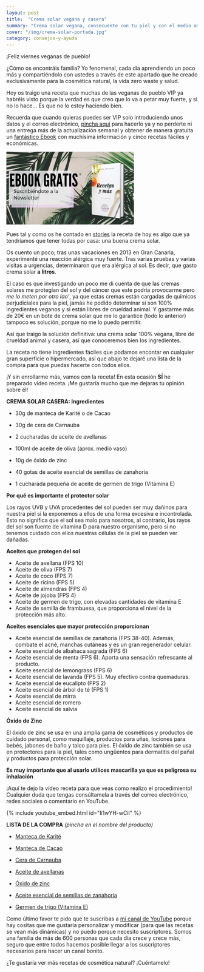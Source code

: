 ```yaml
---
layout: post
title:  "Crema solar vegana y casera"
summary: "Crema solar vegana, consecuente con tu piel y con el medio ambiente"
cover: "/img/crema-solar-portada.jpg"
category: consejos-y-ayuda
---
```



¡Feliz viernes veganas de pueblo!


¿Cómo os encontráis familia? Yo fenomenal, cada día aprendiendo un poco más y compartiéndolo con ustedes a través de este apartado que he creado exclusivamente para la cosmética natural, la vida zero waste y salud. 


Hoy os traigo una receta que muchas de las veganas de pueblo VIP ya habréis visto porque la verdad es que creo que lo va a petar muy fuerte, y si no lo hace... Es que no lo estoy haciendo bien.


Recuerda que cuando quieras puedes ser VIP solo introduciendo unos datos y el correo electrónico, [pincha aquí](https://laveganadepueblo.com/newsletter/) para hacerlo ya y no perderte ni una entrega más de la actualización semanal y obtener de manera gratuita un [fantástico Ebook](https://www.instagram.com/p/Byx6JDuiSSn/) con muchísima información y cinco recetas fáciles y económicas.


![](/img/si.jpg)



Pues tal y como os he contado  en [stories](https://instagram.com/laveganadepueblo) la receta de hoy es algo que ya tendríamos que tener todas por casa: una buena crema solar. 


Os cuento un poco; tras unas vacaciones en 2013 en Gran Canaria, experimenté una reacción alérgica muy fuerte. Tras varias pruebas y varias visitas a urgencias, determinaron que era alérgica al sol. Es decir, que gasto crema solar **a litros**. 


El caso es que investigando un poco me di cuenta de que las cremas solares me protegían del sol y del cáncer que este podría provocarme pero *me lo meten por otro lao'*, ya que estas cremas están cargadas de químicos perjudiciales para la piel, jamás he podido determinar si son 100% ingredientes veganos y si están libres de crueldad animal. Y gastarme más de 20€ en un bote de crema solar que me lo garantice (todo lo anterior) tampoco es solución, porque no me lo puedo permitir.


Así que traigo la solución definitiva: una crema solar 100% vegana, libre de crueldad animal y casera, así que conoceremos bien los ingredientes.



La receta no tiene ingredientes fáciles que podamos encontar en cualquier gran superficie o hipermercado, así que abajo te dejaré una lista de la compra para que puedas hacerte con todos ellos.



¡Y sin enrollarme más, vamos con la receta! En esta ocasión **SÍ** he preparado vídeo receta. ¡Me gustaría mucho que me dejaras tu opinión sobre él!



**CREMA SOLAR CASERA: Ingredientes**


- 30g de manteca de Karité o de Cacao


- 30g de cera de Carnauba


- 2 cucharadas de aceite de avellanas


- 100ml de aceite de oliva (aprox. medio vaso)


- 10g de óxido de zinc


- 40 gotas de aceite esencial de semillas de zanahoria


- 1 cucharada pequeña de aceite de germen de trigo (Vitamina E)




**Por qué es importante el protector solar**


Los rayos UVB y UVA procedentes del sol pueden ser muy dañinos para nuestra piel si la exponemos a ellos de una forma excesiva e incontrolada. Esto no significa que el sol sea malo para nosotros, al contrario, los rayos del sol son fuente de vitamina D para nuestro organismo, pero si no tenemos cuidado con ellos nuestras células de la piel se pueden ver dañadas.


**Aceites que protegen del sol**


- Aceite de avellana (FPS 10)
- Aceite de oliva (FPS 7)
- Aceite de coco (FPS 7)
- Aceite de ricino (FPS 5)
- Aceite de almendras (FPS 4)
- Aceite de jojoba (FPS 4)
- Aceite de germen de trigo, con elevadas cantidades de vitamina E
- Aceite de semilla de frambuesa, que proporciona el nivel de la protección más alto.



**Aceites esenciales que mayor protección proporcionan**


- Aceite esencial de semillas de zanahoria (FPS 38-40). Además, combate el acné, manchas cutáneas y es un gran regenerador celular.
- Aceite esencial de albahaca sagrada (FPS 6)
- Aceite esencial de menta (FPS 6). Aporta una sensación refrescante al producto.
- Aceite esencial de lemongrass (FPS 6)
- Aceite esencial de lavanda (FPS 5). Muy efectivo contra quemaduras.
- Aceite esencial de eucalipto (FPS 2)
- Aceite esencial de árbol de té (FPS 1)
- Aceite esencial de mirra
- Aceite esencial de romero
- Aceite esencial de salvia


**Óxido de Zinc**


El óxido de zinc se usa en una amplia gama de cosméticos y productos de cuidado personal, como maquillaje, productos para uñas, lociones para bebés, jabones de baño y talco para pies. El óxido de zinc también se usa en protectores para la piel, tales como ungüentos para dermatitis del pañal y productos para protección solar.


**Es muy importante que al usarlo utilices mascarilla ya que es peligrosa su inhalación**



¡Aquí te dejo la vídeo receta para que veas como realizo el procedimiento! Cualquier duda que tengas consúltamela a través del correo electrónico, redes sociales o comentario en YouTube.



{% include youtube_embed.html id="Ii1wYH-wCiI" %}



**LISTA DE LA COMPRA** *(pincha en el nombre del producto)*


- [Manteca de Karité](https://amzn.to/2IWYE74)


- [Manteca de Cacao](https://amzn.to/2X5O1md)


- [Cera de Carnauba](https://amzn.to/2XBmGMW)


- [Aceite de avellanas](https://amzn.to/2YirsvN)


- [Óxido de zinc](https://amzn.to/2Nu84eC)


- [Aceite esencial de semillas de zanahoria](https://amzn.to/2XGaj1W)


- [Germen de trigo (Vitamina E)](https://amzn.to/2XzSd1D)





Como último favor te pido que te suscribas a [mi canal de YouTube](https://www.youtube.com/channel/UCpwpKnkPezvXFnVyzCWadIQ?view_as=subscriber) porque hay cositas que me gustaría personalizar y modificar (para que las recetas se vean más dinámicas) y no puedo porque necesito suscriptores. Somos una familia de más de 600 personas que cada día crece y crece más, seguro que entre todos hacemos posible llegar a los suscriptores necesarios para hacer un canal bonito.





¿Te gustaría ver más recetas de cosmética natural? ¡Cuéntamelo!
